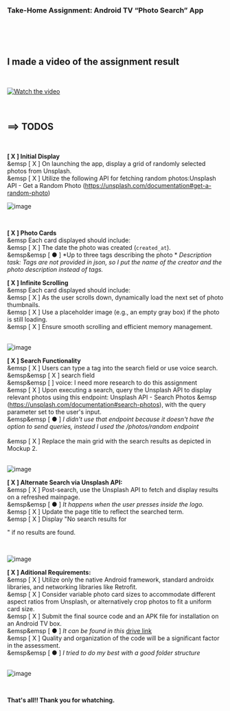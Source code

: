 ### Take-Home Assignment: Android TV “Photo Search” App<br />
<br />
<br />
<br />



## I made a video of the assignment result<br />
<br />

[![Watch the video](https://drive.google.com/uc?export=view&id=14z2m90TgeeT81xqkTCIQ_eSgcH1M8ri-)](https://drive.google.com/file/d/1GBKsG-0TH1J29WpFICwxGAKOJ-h2ynTA/view?usp=sharing)

<br />

## ==> TODOS <br />

<br />

**[ X ] Initial Display** <br />
&emsp    [ X ] On launching the app, display a grid of randomly selected photos from Unsplash. <br />
&emsp    [ X ] Utilize the following API for fetching random photos:Unsplash API - Get a Random Photo 
          (https://unsplash.com/documentation#get-a-random-photo)<br />
        
![image](https://drive.google.com/uc?export=view&id=1eiHSXYCxTtbvIJ4gPxIvZOOZXOuWD_Zp)

<br />

**[ X ] Photo Cards** <br />
&emsp    Each card displayed should include: <br />
&emsp     [ X ] The date the photo was created (`created_at`). <br />
&emsp&emsp     [ ● ] *Up to three tags describing the photo *
         *Description task: Tags are not provided in json, so I put the name of the creator and the photo description instead of  tags.*

**[ X ] Infinite Scrolling**  <br />
&emsp     Each card displayed should include: <br />
&emsp     [ X ] As the user scrolls down, dynamically load the next set of photo thumbnails. <br />
&emsp     [ X ] Use a placeholder image (e.g., an empty gray box) if the photo is still loading. <br />
&emsp     [ X ] Ensure smooth scrolling and efficient memory management. <br />
<br />

![image](https://drive.google.com/uc?export=view&id=1S99ArIo_g2PA4TOenTvdqKYwC2TACZNb)
<br />

**[ X ] Search Functionality**  <br />
&emsp     [ X ] Users can type a tag into the search field or use voice search. <br />
&emsp&emsp         [ X ] search field <br />
&emsp&emsp         [  ] voice: I need more research to do this assignment  <br />
&emsp     [ X ] Upon executing a search, query the Unsplash API to display relevant photos using this
            endpoint: Unsplash API - Search Photos
&emsp             (https://unsplash.com/documentation#search-photos), with the query parameter set to
             the user's input. <br />
&emsp&emsp             [ ● ] *I didn't use that endpoint because it doesn't have the option to send queries, instead I used the /photos/random endpoint* <br />        
&emsp     [ X ] Replace the main grid with the search results as depicted in Mockup 2. <br />
 <br />
 
 ![image](https://drive.google.com/uc?export=view&id=1pIRYSAefMcKNoFB0BDU1DB0rGA8L17tk)
 <br />
 
 **[ X ] Alternate Search via Unsplash API:** <br />
&emsp     [ X ] Post-search, use the Unsplash API to fetch and display results on a refreshed mainpage. <br />
&emsp&emsp         [ ● ] *It happens when the user presses inside the logo.* <br />
&emsp     [ X ] Update the page title to reflect the searched term. <br />
&emsp     [ X ] Display "No search results for <search term>" if no results are found. <br />
 
 <br />
 
 ![image](https://drive.google.com/uc?export=view&id=19pSxVo4Q_mSkUjiCk9XRXHPcmVriICzt)
 <br />
     
 **[ X ] Aditional Requirements:** <br />
&emsp     [ X ] Utilize only the native Android framework, standard androidx libraries, and networking libraries like Retrofit. <br />
&emsp     [ X ] Consider variable photo card sizes to accommodate different aspect ratios from Unsplash, or alternatively crop photos to fit a uniform card size. <br />
&emsp     [ X ] Submit the final source code and an APK file for installation on an Android TV box. <br />
&emsp&emsp         [ ● ] *It can be found in this* [drive link](https://drive.google.com/drive/folders/1GwqsLzS8_pBTgV-PgVMZDKdfuuUx6vFg?usp=drive_link)  <br />
&emsp     [ X ] Quality and organization of the code will be a significant factor in the assessment. <br />
&emsp&emsp         [ ● ] *I tried to do my best with a good folder structure* <br />
 <br />
 
 ![image](https://drive.google.com/uc?export=view&id=1w9PqnUUm1sAFM7ZcR9S-SmrOxvMByz4V)
 
 <br />
 
 **That's all!! Thank you for whatching.**
